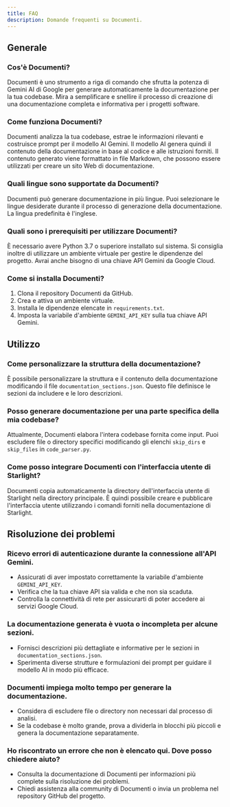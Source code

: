 ```yaml
---
title: FAQ
description: Domande frequenti su Documenti.
---
```


## Generale

### Cos'è Documenti?

Documenti è uno strumento a riga di comando che sfrutta la potenza di Gemini AI di Google per generare automaticamente la documentazione per la tua codebase. Mira a semplificare e snellire il processo di creazione di una documentazione completa e informativa per i progetti software.

### Come funziona Documenti?

Documenti analizza la tua codebase, estrae le informazioni rilevanti e costruisce prompt per il modello AI Gemini. Il modello AI genera quindi il contenuto della documentazione in base al codice e alle istruzioni forniti. Il contenuto generato viene formattato in file Markdown, che possono essere utilizzati per creare un sito Web di documentazione.

### Quali lingue sono supportate da Documenti?

Documenti può generare documentazione in più lingue. Puoi selezionare le lingue desiderate durante il processo di generazione della documentazione. La lingua predefinita è l'inglese.

### Quali sono i prerequisiti per utilizzare Documenti?

È necessario avere Python 3.7 o superiore installato sul sistema. Si consiglia inoltre di utilizzare un ambiente virtuale per gestire le dipendenze del progetto. Avrai anche bisogno di una chiave API Gemini da Google Cloud.

### Come si installa Documenti?

1. Clona il repository Documenti da GitHub.
2. Crea e attiva un ambiente virtuale.
3. Installa le dipendenze elencate in `requirements.txt`.
4. Imposta la variabile d'ambiente `GEMINI_API_KEY` sulla tua chiave API Gemini.

## Utilizzo

### Come personalizzare la struttura della documentazione?

È possibile personalizzare la struttura e il contenuto della documentazione modificando il file `documentation_sections.json`. Questo file definisce le sezioni da includere e le loro descrizioni.

### Posso generare documentazione per una parte specifica della mia codebase?

Attualmente, Documenti elabora l'intera codebase fornita come input. Puoi escludere file o directory specifici modificando gli elenchi `skip_dirs` e `skip_files` in `code_parser.py`.

### Come posso integrare Documenti con l'interfaccia utente di Starlight?

Documenti copia automaticamente la directory dell'interfaccia utente di Starlight nella directory principale. È quindi possibile creare e pubblicare l'interfaccia utente utilizzando i comandi forniti nella documentazione di Starlight.

## Risoluzione dei problemi

### Ricevo errori di autenticazione durante la connessione all'API Gemini.

- Assicurati di aver impostato correttamente la variabile d'ambiente `GEMINI_API_KEY`.
- Verifica che la tua chiave API sia valida e che non sia scaduta.
- Controlla la connettività di rete per assicurarti di poter accedere ai servizi Google Cloud.

### La documentazione generata è vuota o incompleta per alcune sezioni.

- Fornisci descrizioni più dettagliate e informative per le sezioni in `documentation_sections.json`.
- Sperimenta diverse strutture e formulazioni dei prompt per guidare il modello AI in modo più efficace.

### Documenti impiega molto tempo per generare la documentazione.

- Considera di escludere file o directory non necessari dal processo di analisi.
- Se la codebase è molto grande, prova a dividerla in blocchi più piccoli e genera la documentazione separatamente.

### Ho riscontrato un errore che non è elencato qui. Dove posso chiedere aiuto?

- Consulta la documentazione di Documenti per informazioni più complete sulla risoluzione dei problemi.
- Chiedi assistenza alla community di Documenti o invia un problema nel repository GitHub del progetto. 










